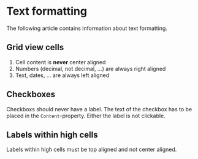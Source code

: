 # Text formatting

The following article contains information about text formatting.

## Grid view cells

1. Cell content is __never__ center aligned
2. Numbers (decimal, not decimal, ...) are always right aligned
3. Text, dates, ... are always left aligned

## Checkboxes

Checkboxs should never have a label. The text of the checkbox has to be placed in the `Content`-property. Either the 
label is not clickable.

## Labels within high cells

Labels within high cells must be top aligned and not center aligned.